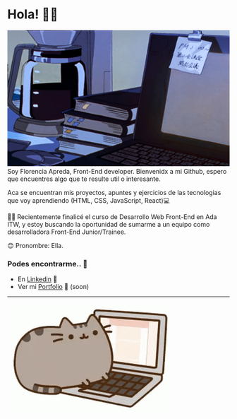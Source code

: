 # Hola! 💖✨

![header](header.jpg)
Soy Florencia Apreda, Front-End developer. Bienvenidx a mi Github, espero que encuentres algo que te resulte util o interesante.

Aca se encuentran mis proyectos, apuntes y ejercicios de las tecnologias que voy aprendiendo (HTML, CSS, JavaScript, React)💻

👩‍💻 Recientemente finalicé el curso de Desarrollo Web Front-End en Ada ITW, y estoy buscando la oportunidad de sumarme a un equipo como desarrolladora Front-End Junior/Trainee.

😊 Pronombre: Ella.

### Podes encontrarme.. 👀️

- En [Linkedin](https://www.linkedin.com/in/florapreda/) 💜
- Ver mi [Portfolio]() 💜 (soon)

---

![header](pusheen.gif)

